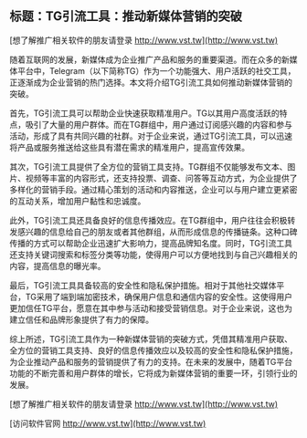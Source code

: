 ## **标题：TG引流工具：推动新媒体营销的突破**

[想了解推广相关软件的朋友请登录 http://www.vst.tw](http://www.vst.tw)

随着互联网的发展，新媒体成为企业推广产品和服务的重要渠道。而在众多的新媒体平台中，Telegram（以下简称TG）作为一个功能强大、用户活跃的社交工具，正逐渐成为企业营销的热门选择。本文将介绍TG引流工具如何推动新媒体营销的突破。

首先，TG引流工具可以帮助企业快速获取精准用户。TG以其用户高度活跃的特点，吸引了大量的用户群体。而在TG群组中，用户通过订阅感兴趣的内容和参与活动，形成了具有共同兴趣的社群。对于企业来说，通过TG引流工具，可以迅速将产品或服务推送给这些具有潜在需求的精准用户，提高宣传效果。

其次，TG引流工具提供了全方位的营销工具支持。TG群组不仅能够发布文本、图片、视频等丰富的内容形式，还支持投票、调查、问答等互动方式，为企业提供了多样化的营销手段。通过精心策划的活动和内容推送，企业可以与用户建立更紧密的互动关系，增加用户黏性和忠诚度。

此外，TG引流工具还具备良好的信息传播效应。在TG群组中，用户往往会积极转发感兴趣的信息给自己的朋友或者其他群组，从而形成信息的传播链条。这种口碑传播的方式可以帮助企业迅速扩大影响力，提高品牌知名度。同时，TG引流工具还支持关键词搜索和标签分类等功能，使得用户可以方便地找到与自己兴趣相关的内容，提高信息的曝光率。

最后，TG引流工具具备较高的安全性和隐私保护措施。相对于其他社交媒体平台，TG采用了端到端加密技术，确保用户信息和通信内容的安全性。这使得用户更加信任TG平台，愿意在其中参与活动和接受营销信息。对于企业来说，这也为建立信任和品牌形象提供了有力的保障。

综上所述，TG引流工具作为一种新媒体营销的突破方式，凭借其精准用户获取、全方位的营销工具支持、良好的信息传播效应以及较高的安全性和隐私保护措施，为企业推动产品和服务的营销提供了有力的支持。在未来的发展中，随着TG平台功能的不断完善和用户群体的增长，它将成为新媒体营销的重要一环，引领行业的发展。

[想了解推广相关软件的朋友请登录 http://www.vst.tw](http://www.vst.tw)


[访问软件官网 http://www.vst.tw](http://www.vst.tw)
